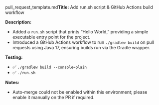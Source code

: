 pull_request_template.md**Title:** Add run.sh script & GitHub Actions build workflow

**Description:**
- Added a `run.sh` script that prints “Hello World,” providing a simple executable entry point for the project.
- Introduced a GitHub Actions workflow to run `./gradlew build` on pull requests using Java 17, ensuring builds run via the Gradle wrapper.

**Testing:**
- ✅ `./gradlew build --console=plain`
- ✅ `./run.sh`

**Notes:**
- Auto-merge could not be enabled within this environment; please enable it manually on the PR if required.
